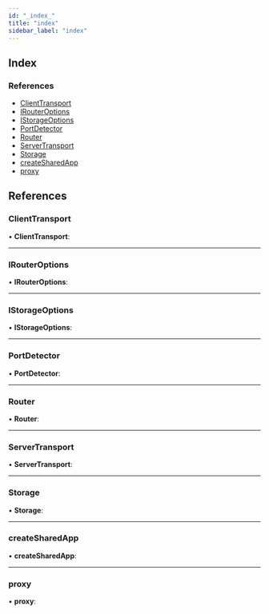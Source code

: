 ```yaml
---
id: "_index_"
title: "index"
sidebar_label: "index"
---
```


## Index

### References

* [ClientTransport](_index_.md#clienttransport)
* [IRouterOptions](_index_.md#irouteroptions)
* [IStorageOptions](_index_.md#istorageoptions)
* [PortDetector](_index_.md#portdetector)
* [Router](_index_.md#router)
* [ServerTransport](_index_.md#servertransport)
* [Storage](_index_.md#storage)
* [createSharedApp](_index_.md#createsharedapp)
* [proxy](_index_.md#proxy)

## References

###  ClientTransport

• **ClientTransport**:

___

###  IRouterOptions

• **IRouterOptions**:

___

###  IStorageOptions

• **IStorageOptions**:

___

###  PortDetector

• **PortDetector**:

___

###  Router

• **Router**:

___

###  ServerTransport

• **ServerTransport**:

___

###  Storage

• **Storage**:

___

###  createSharedApp

• **createSharedApp**:

___

###  proxy

• **proxy**:
